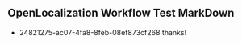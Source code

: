 ## OpenLocalization Workflow Test MarkDown
* 24821275-ac07-4fa8-8feb-08ef873cf268 thanks!

<!--HONumber=Feb17_HO2-->


